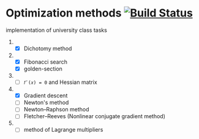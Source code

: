 # Optimization methods [![Build Status](https://travis-ci.org/hrsrashid/opt-met.svg?branch=master)](https://travis-ci.org/hrsrashid/opt-met)

implementation of university class tasks

1. - [x] Dichotomy method
2. - [x] Fibonacci search
   - [x] golden-section
3. - [ ] `𝑓ʹ(𝑥) = 0` and Hessian matrix
4. - [x] Gradient descent
   - [ ] Newton's method
   - [ ] Newton–Raphson method
   - [ ] Fletcher–Reeves (Nonlinear conjugate gradient method)
5. - [ ] method of Lagrange multipliers
